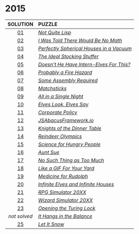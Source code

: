 # 2015

|   SOLUTION   | PUZZLE                                                                          |
|:------------:|:--------------------------------------------------------------------------------|
| [01](01.php) | *[Not Quite Lisp](https://adventofcode.com/2015/day/1)*                         |
| [02](02.php) | *[I Was Told There Would Be No Math](https://adventofcode.com/2015/day/2)*      |
| [03](03.php) | *[Perfectly Spherical Houses in a Vacuum](https://adventofcode.com/2015/day/3)* |
| [04](04.php) | *[The Ideal Stocking Stuffer](https://adventofcode.com/2015/day/4)*             |
| [05](05.php) | *[Doesn't He Have Intern-Elves For This?](https://adventofcode.com/2015/day/5)* |
| [06](06.php) | *[Probably a Fire Hazard](https://adventofcode.com/2015/day/6)*                 |
| [07](07.php) | *[Some Assembly Required](https://adventofcode.com/2015/day/7)*                 |
| [08](08.php) | *[Matchsticks](https://adventofcode.com/2015/day/8)*                            |
| [09](09.php) | *[All in a Single Night](https://adventofcode.com/2015/day/9)*                  |
| [10](10.php) | *[Elves Look, Elves Say](https://adventofcode.com/2015/day/10)*                 |
| [11](11.php) | *[Corporate Policy](https://adventofcode.com/2015/day/11)*                      |
| [12](12.php) | *[JSAbacusFramework.io](https://adventofcode.com/2015/day/12)*                  |
| [13](13.php) | *[Knights of the Dinner Table](https://adventofcode.com/2015/day/13)*           |
| [14](14.php) | *[Reindeer Olympics](https://adventofcode.com/2015/day/14)*                     |
| [15](15.php) | *[Science for Hungry People](https://adventofcode.com/2015/day/15)*             |
| [16](16.php) | *[Aunt Sue](https://adventofcode.com/2015/day/16)*                              |
| [17](17.php) | *[No Such Thing as Too Much](https://adventofcode.com/2015/day/17)*             |
| [18](18.php) | *[Like a GIF For Your Yard](https://adventofcode.com/2015/day/18)*              |
| [19](19.php) | *[Medicine for Rudolph](https://adventofcode.com/2015/day/19)*                  |
| [20](20.php) | *[Infinite Elves and Infinite Houses](https://adventofcode.com/2015/day/20)*    |
| [21](21.php) | *[RPG Simulator 20XX](https://adventofcode.com/2015/day/21)*                    |
| [22](22.php) | *[Wizard Simulator 20XX](https://adventofcode.com/2015/day/22)*                 |
| [23](23.php) | *[Opening the Turing Lock](https://adventofcode.com/2015/day/23)*               |
| *not solved* | *[It Hangs in the Balance](https://adventofcode.com/2015/day/24)*               |
| [25](25.php) | *[Let It Snow](https://adventofcode.com/2015/day/25)*                           |

